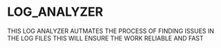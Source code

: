 # LOG_ANALYZER
THIS LOG ANALYZER AUTMATES THE PROCESS OF FINDING ISSUES IN THE LOG FILES 
THIS WILL ENSURE THE WORK RELIABLE AND FAST 


